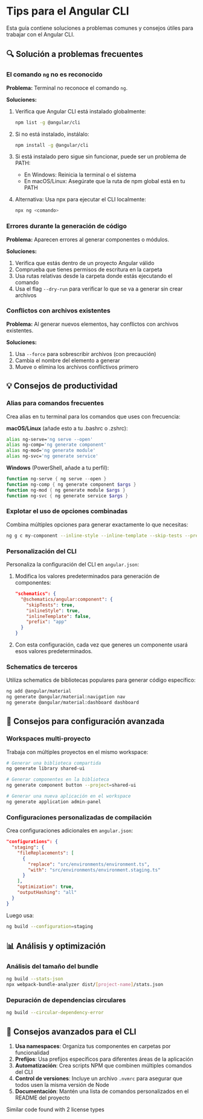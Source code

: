 # Tips para el Angular CLI

Esta guía contiene soluciones a problemas comunes y consejos útiles para trabajar con el Angular CLI.

## 🔍 Solución a problemas frecuentes

### El comando `ng` no es reconocido

**Problema:** Terminal no reconoce el comando `ng`.

**Soluciones:**
1. Verifica que Angular CLI está instalado globalmente:
   ```bash
   npm list -g @angular/cli
   ```

2. Si no está instalado, instálalo:
   ```bash
   npm install -g @angular/cli
   ```

3. Si está instalado pero sigue sin funcionar, puede ser un problema de PATH:
   - En Windows: Reinicia la terminal o el sistema
   - En macOS/Linux: Asegúrate que la ruta de npm global está en tu PATH

4. Alternativa: Usa npx para ejecutar el CLI localmente:
   ```bash
   npx ng <comando>
   ```

### Errores durante la generación de código

**Problema:** Aparecen errores al generar componentes o módulos.

**Soluciones:**
1. Verifica que estás dentro de un proyecto Angular válido
2. Comprueba que tienes permisos de escritura en la carpeta
3. Usa rutas relativas desde la carpeta donde estás ejecutando el comando
4. Usa el flag `--dry-run` para verificar lo que se va a generar sin crear archivos

### Conflictos con archivos existentes

**Problema:** Al generar nuevos elementos, hay conflictos con archivos existentes.

**Soluciones:**
1. Usa `--force` para sobrescribir archivos (con precaución)
2. Cambia el nombre del elemento a generar
3. Mueve o elimina los archivos conflictivos primero

## 💡 Consejos de productividad

### Alias para comandos frecuentes

Crea alias en tu terminal para los comandos que uses con frecuencia:

**macOS/Linux** (añade esto a tu .bashrc o .zshrc):
```bash
alias ng-serve='ng serve --open'
alias ng-comp='ng generate component'
alias ng-mod='ng generate module'
alias ng-svc='ng generate service'
```

**Windows** (PowerShell, añade a tu perfil):
```powershell
function ng-serve { ng serve --open }
function ng-comp { ng generate component $args }
function ng-mod { ng generate module $args }
function ng-svc { ng generate service $args }
```

### Explotar el uso de opciones combinadas

Combina múltiples opciones para generar exactamente lo que necesitas:

```bash
ng g c my-component --inline-style --inline-template --skip-tests --prefix=app
```

### Personalización del CLI

Personaliza la configuración del CLI en `angular.json`:

1. Modifica los valores predeterminados para generación de componentes:
   ```json
   "schematics": {
     "@schematics/angular:component": {
       "skipTests": true,
       "inlineStyle": true,
       "inlineTemplate": false,
       "prefix": "app"
     }
   }
   ```

2. Con esta configuración, cada vez que generes un componente usará esos valores predeterminados.

### Schematics de terceros

Utiliza schematics de bibliotecas populares para generar código específico:

```bash
ng add @angular/material
ng generate @angular/material:navigation nav
ng generate @angular/material:dashboard dashboard
```

## 🔧 Consejos para configuración avanzada

### Workspaces multi-proyecto

Trabaja con múltiples proyectos en el mismo workspace:

```bash
# Generar una biblioteca compartida
ng generate library shared-ui

# Generar componentes en la biblioteca
ng generate component button --project=shared-ui

# Generar una nueva aplicación en el workspace
ng generate application admin-panel
```

### Configuraciones personalizadas de compilación

Crea configuraciones adicionales en `angular.json`:

```json
"configurations": {
  "staging": {
    "fileReplacements": [
      {
        "replace": "src/environments/environment.ts",
        "with": "src/environments/environment.staging.ts"
      }
    ],
    "optimization": true,
    "outputHashing": "all"
  }
}
```

Luego usa:
```bash
ng build --configuration=staging
```

## 📊 Análisis y optimización

### Análisis del tamaño del bundle

```bash
ng build --stats-json
npx webpack-bundle-analyzer dist/[project-name]/stats.json
```

### Depuración de dependencias circulares

```bash
ng build --circular-dependency-error
```

## 🚀 Consejos avanzados para el CLI

1. **Usa namespaces**: Organiza tus componentes en carpetas por funcionalidad
2. **Prefijos**: Usa prefijos específicos para diferentes áreas de la aplicación
3. **Automatización**: Crea scripts NPM que combinen múltiples comandos del CLI
4. **Control de versiones**: Incluye un archivo `.nvmrc` para asegurar que todos usen la misma versión de Node
5. **Documentación**: Mantén una lista de comandos personalizados en el README del proyecto


Similar code found with 2 license types

